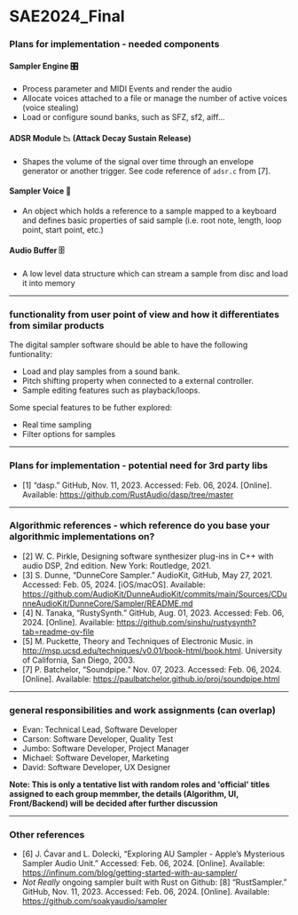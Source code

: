 # SAE2024_Final

### Plans for implementation - needed components

#### Sampler Engine 🎛️

- Process parameter and MIDI Events and render the audio
- Allocate voices attached to a file or manage the number of active voices (voice stealing)
- Load or configure sound banks, such as SFZ, sf2, aiff...

#### ADSR Module 📉 (Attack Decay Sustain Release)

- Shapes the volume of the signal over time through an envelope generator or another trigger. See code reference of `adsr.c` from [7].

#### Sampler Voice 🎹

- An object which holds a reference to a sample mapped to a keyboard and defines basic properties of said sample (i.e. root note, length, loop point, start point, etc.)

#### Audio Buffer 🗄️

- A low level data structure which can stream a sample from disc and load it into memory

---

### functionality from user point of view and how it differentiates from similar products

The digital sampler software should be able to have the following funtionality:

- Load and play samples from a sound bank.
- Pitch shifting property when connected to a external controller.
- Sample editing features such as playback/loops.

Some special features to be futher explored:

- Real time sampling
- Filter options for samples

---

### Plans for implementation - potential need for 3rd party libs

- [1] “dasp.” GitHub, Nov. 11, 2023. Accessed: Feb. 06, 2024. [Online]. Available: <https://github.com/RustAudio/dasp/tree/master>

---

### Algorithmic references - which reference do you base your algorithmic implementations on?

- [2] W. C. Pirkle, Designing software synthesizer plug-ins in C++ with audio DSP, 2nd edition. New York: Routledge, 2021.
- [3] S. Dunne, “DunneCore Sampler.” AudioKit, GitHub, May 27, 2021. Accessed: Feb. 05, 2024. [iOS/macOS]. Available: <https://github.com/AudioKit/DunneAudioKit/commits/main/Sources/CDunneAudioKit/DunneCore/Sampler/README.md>
- [4] N. Tanaka, “RustySynth.” GitHub, Aug. 01, 2023. Accessed: Feb. 06, 2024. [Online]. Available: <https://github.com/sinshu/rustysynth?tab=readme-ov-file>
- [5] M. Puckette, Theory and Techniques of Electronic Music. in <http://msp.ucsd.edu/techniques/v0.01/book-html/book.html>. University of California, San Diego, 2003.
- [7] P. Batchelor, “Soundpipe.” Nov. 07, 2023. Accessed: Feb. 06, 2024. [Online]. Available: <https://paulbatchelor.github.io/proj/soundpipe.html>

---

### general responsibilities and work assignments (can overlap)

- Evan: Technical Lead, Software Developer
- Carson: Software Developer, Quality Test
- Jumbo: Software Developer, Project Manager
- Michael: Software Developer, Marketing
- David: Software Developer, UX Designer

**Note: This is only a tentative list with random roles and 'official' titles assigned to each group memmber, the details (Algorithm, UI, Front/Backend) will be decided after further discussion**

---

### Other references

- [6] J. Ćavar and L. Dolecki, “Exploring AU Sampler - Apple’s Mysterious Sampler Audio Unit.” Accessed: Feb. 06, 2024. [Online]. Available: <https://infinum.com/blog/getting-started-with-au-sampler/>
- *Not Really* ongoing sampler built with Rust on Github: [8] “RustSampler.” GitHub, Nov. 11, 2023. Accessed: Feb. 06, 2024. [Online]. Available: <https://github.com/soakyaudio/sampler>
